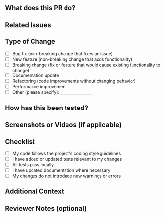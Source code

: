 ## What does this PR do?
<!-- Briefly describe the purpose of your changes in 1-3 sentences. Include what problem it solves or what feature it adds. -->

## Related Issues
<!-- Link any related issues (e.g., "Fixes #123", "Related to #456"). Write "None" if there are none. -->

## Type of Change
<!-- Check the relevant option(s) with an "x". Multiple selections are okay. -->
- [ ] Bug fix (non-breaking change that fixes an issue)
- [ ] New feature (non-breaking change that adds functionality)
- [ ] Breaking change (fix or feature that would cause existing functionality to change)
- [ ] Documentation update
- [ ] Refactoring (code improvements without changing behavior)
- [ ] Performance improvement
- [ ] Other (please specify): ________________

## How has this been tested?
<!-- Describe how you tested your changes (e.g., manual testing, automated tests). If no tests were added, explain why (e.g., "Small CSS tweak, visually verified"). -->

## Screenshots or Videos (if applicable)
<!-- Attach screenshots, GIFs, or videos to demonstrate UI changes. Write "N/A" if not applicable. -->

## Checklist
<!-- Confirm the following by checking the boxes with an "x". -->
- [ ] My code follows the project's coding style guidelines
- [ ] I have added or updated tests relevant to my changes
- [ ] All tests pass locally
- [ ] I have updated documentation where necessary
- [ ] My changes do not introduce new warnings or errors

## Additional Context
<!-- Add any other information that might help reviewers, such as challenges faced, trade-offs made, or future work planned. Write "None" if not applicable. -->

## Reviewer Notes (optional)
<!-- Suggest specific areas for reviewers to focus on, e.g., "Please check the new API endpoint logic in `file.py`." -->

